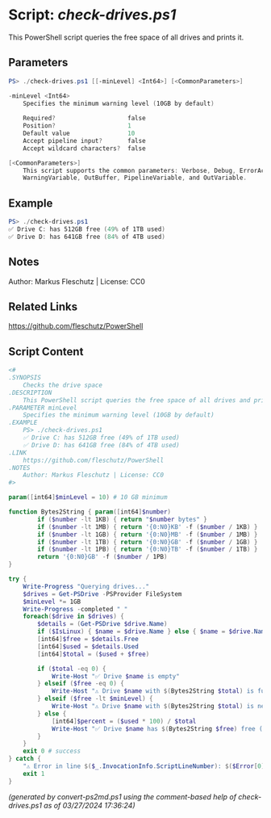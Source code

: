 Script: *check-drives.ps1*
========================

This PowerShell script queries the free space of all drives and prints it.

Parameters
----------
```powershell
PS> ./check-drives.ps1 [[-minLevel] <Int64>] [<CommonParameters>]

-minLevel <Int64>
    Specifies the minimum warning level (10GB by default)
    
    Required?                    false
    Position?                    1
    Default value                10
    Accept pipeline input?       false
    Accept wildcard characters?  false

[<CommonParameters>]
    This script supports the common parameters: Verbose, Debug, ErrorAction, ErrorVariable, WarningAction, 
    WarningVariable, OutBuffer, PipelineVariable, and OutVariable.
```

Example
-------
```powershell
PS> ./check-drives.ps1
✅ Drive C: has 512GB free (49% of 1TB used)
✅ Drive D: has 641GB free (84% of 4TB used)

```

Notes
-----
Author: Markus Fleschutz | License: CC0

Related Links
-------------
https://github.com/fleschutz/PowerShell

Script Content
--------------
```powershell
<#
.SYNOPSIS
	Checks the drive space
.DESCRIPTION
	This PowerShell script queries the free space of all drives and prints it.
.PARAMETER minLevel
	Specifies the minimum warning level (10GB by default)
.EXAMPLE
	PS> ./check-drives.ps1
	✅ Drive C: has 512GB free (49% of 1TB used)
	✅ Drive D: has 641GB free (84% of 4TB used)
.LINK
	https://github.com/fleschutz/PowerShell
.NOTES
	Author: Markus Fleschutz | License: CC0
#>

param([int64]$minLevel = 10) # 10 GB minimum

function Bytes2String { param([int64]$number)
        if ($number -lt 1KB) { return "$number bytes" }
        if ($number -lt 1MB) { return '{0:N0}KB' -f ($number / 1KB) }
        if ($number -lt 1GB) { return '{0:N0}MB' -f ($number / 1MB) }
        if ($number -lt 1TB) { return '{0:N0}GB' -f ($number / 1GB) }
        if ($number -lt 1PB) { return '{0:N0}TB' -f ($number / 1TB) }
        return '{0:N0}GB' -f ($number / 1PB)
}

try {
	Write-Progress "Querying drives..."
	$drives = Get-PSDrive -PSProvider FileSystem
	$minLevel *= 1GB
	Write-Progress -completed " "
	foreach($drive in $drives) {
		$details = (Get-PSDrive $drive.Name)
		if ($IsLinux) { $name = $drive.Name } else { $name = $drive.Name + ":" }
		[int64]$free = $details.Free
 		[int64]$used = $details.Used
		[int64]$total = ($used + $free)

		if ($total -eq 0) {
			Write-Host "✅ Drive $name is empty"
		} elseif ($free -eq 0) {
			Write-Host "⚠️ Drive $name with $(Bytes2String $total) is full"
		} elseif ($free -lt $minLevel) {
			Write-Host "⚠️ Drive $name with $(Bytes2String $total) is nearly full, $(Bytes2String $free) free"
		} else {
			[int64]$percent = ($used * 100) / $total
			Write-Host "✅ Drive $name has $(Bytes2String $free) free ($percent% of $(Bytes2String $total) used)"
		}
	}
	exit 0 # success
} catch {
	"⚠️ Error in line $($_.InvocationInfo.ScriptLineNumber): $($Error[0])"
	exit 1
}
```

*(generated by convert-ps2md.ps1 using the comment-based help of check-drives.ps1 as of 03/27/2024 17:36:24)*
